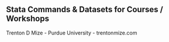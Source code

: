 ## Stata Commands & Datasets for Courses / Workshops

Trenton D Mize -
Purdue University -
trentonmize.com
